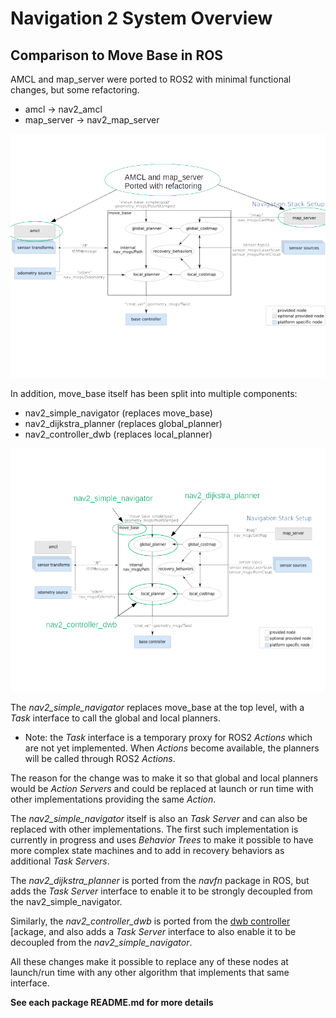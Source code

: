 # Navigation 2 System Overview

## Comparison to Move Base in ROS
AMCL and map_server were ported to ROS2 with minimal functional changes, but some refactoring.

  * amcl -> nav2_amcl
  * map_server -> nav2_map_server

![Move Base 1](./move_base_compare_1.png)

In addition, move_base itself has been split into multiple components:

  * nav2_simple_navigator (replaces move_base)
  * nav2_dijkstra_planner (replaces global_planner)
  * nav2_controller_dwb (replaces local_planner)

![Move Base 2](./move_base_compare_2.png)

The *nav2_simple_navigator* replaces move_base at the top level, with a *Task* interface to call the global and local planners.

* Note: the *Task* interface is a temporary proxy for ROS2 *Actions* which are not yet implemented. When *Actions* become available, the planners will be called through ROS2 *Actions*.

The reason for the change was to make it so that global and local planners would be *Action Servers* and could be replaced at launch or run time with other implementations providing the same *Action*.

The *nav2_simple_navigator* itself is also an *Task Server* and can also be replaced with other implementations. The first such implementation is currently in progress and uses *Behavior Trees* to make it possible to have more complex state machines and to add in recovery behaviors as additional *Task Servers*.

The *nav2_dijkstra_planner* is ported from the *navfn* package in ROS, but adds the *Task Server* interface to enable it to be strongly decoupled from the nav2_simple_navigator.

Similarly, the *nav2_controller_dwb* is ported from the [dwb controller](https://github.com/locusrobotics/robot_navigation/tree/master/dwb_local_planner) [ackage, and also adds a *Task Server* interface to also enable it to be decoupled from the *nav2_simple_navigator*.

All these changes make it possible to replace any of these nodes at launch/run time with any other algorithm that implements that same interface.

**See each package README.md for more details**




